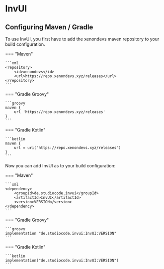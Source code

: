 # InvUI

## Configuring Maven / Gradle

To use InvUI, you first have to add the xenondevs maven repository to your build configuration.

=== "Maven"

    ```xml
    <repository>
        <id>xenondevs</id>
        <url>https://repo.xenondevs.xyz/releases</url>
    </repository>
    ```

=== "Gradle Groovy"

    ```groovy
    maven {
        url 'https://repo.xenondevs.xyz/releases'
    }
    ```

=== "Gradle Kotlin"

    ```kotlin
    maven {
        url = uri("https://repo.xenondevs.xyz/releases")
    }
    ```

Now you can add InvUI as to your build configuration:

=== "Maven"

    ```xml
    <dependency>
        <groupId>de.studiocode.invui</groupId>
        <artifactId>InvUI</artifactId>
        <version>VERSION</version>
    </dependency>
    ```

=== "Gradle Groovy"

    ```groovy
    implementation "de.studiocode.invui:InvUI:VERSION"
    ```

=== "Gradle Kotlin"

    ```kotlin
    implementation("de.studiocode.invui:InvUI:VERSION")
    ```
